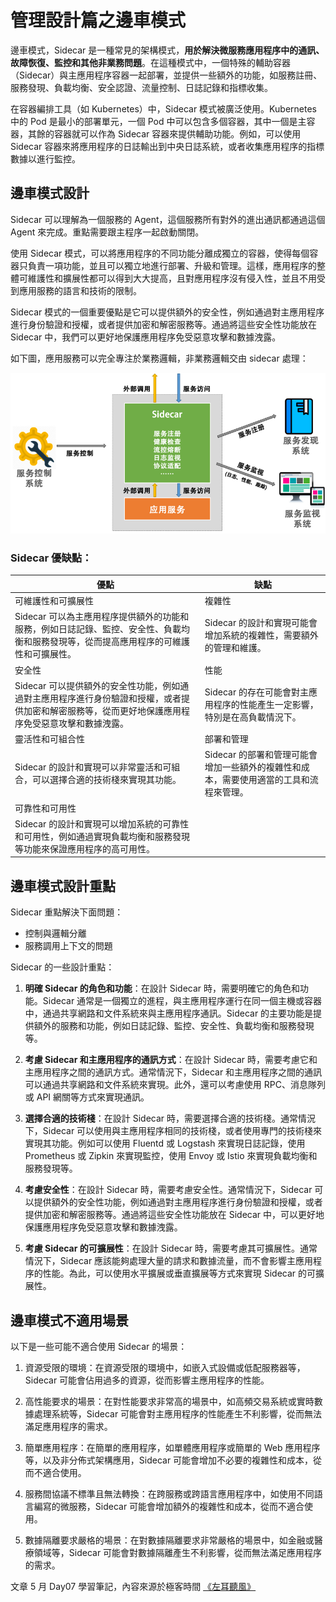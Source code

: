 # 管理設計篇之邊車模式

邊車模式，Sidecar 是一種常見的架構模式，**用於解決微服務應用程序中的通訊、故障恢復、監控和其他非業務問題**。在這種模式中，一個特殊的輔助容器（Sidecar）與主應用程序容器一起部署，並提供一些額外的功能，如服務註冊、服務發現、負載均衡、安全認證、流量控制、日誌記錄和指標收集。

在容器編排工具（如 Kubernetes）中，Sidecar 模式被廣泛使用。Kubernetes 中的 Pod 是最小的部署單元，一個 Pod 中可以包含多個容器，其中一個是主容器，其餘的容器就可以作為 Sidecar 容器來提供輔助功能。例如，可以使用 Sidecar 容器來將應用程序的日誌輸出到中央日誌系統，或者收集應用程序的指標數據以進行監控。

## 邊車模式設計

Sidecar 可以理解為一個服務的 Agent，這個服務所有對外的進出通訊都通過這個 Agent 來完成。重點需要跟主程序一起啟動關閉。

使用 Sidecar 模式，可以將應用程序的不同功能分離成獨立的容器，使得每個容器只負責一項功能，並且可以獨立地進行部署、升級和管理。這樣，應用程序的整體可維護性和擴展性都可以得到大大提高，且對應用程序沒有侵入性，並且不用受到應用服務的語言和技術的限制。

Sidecar 模式的一個重要優點是它可以提供額外的安全性，例如通過對主應用程序進行身份驗證和授權，或者提供加密和解密服務等。通過將這些安全性功能放在 Sidecar 中，我們可以更好地保護應用程序免受惡意攻擊和數據洩露。

如下圖，應用服務可以完全專注於業務邏輯，非業務邏輯交由 sidecar 處理：

![](media/16834552465114/16834557566867.png)

### Sidecar 優缺點：

| 優點 | 缺點 |
| --- | --- |
| 可維護性和可擴展性 | 複雜性 |
| Sidecar 可以為主應用程序提供額外的功能和服務，例如日誌記錄、監控、安全性、負載均衡和服務發現等，從而提高應用程序的可維護性和可擴展性。 | Sidecar 的設計和實現可能會增加系統的複雜性，需要額外的管理和維護。 |
| 安全性 | 性能 |
| Sidecar 可以提供額外的安全性功能，例如通過對主應用程序進行身份驗證和授權，或者提供加密和解密服務等，從而更好地保護應用程序免受惡意攻擊和數據洩露。 | Sidecar 的存在可能會對主應用程序的性能產生一定影響，特別是在高負載情況下。 |
| 靈活性和可組合性 | 部署和管理 |
| Sidecar 的設計和實現可以非常靈活和可組合，可以選擇合適的技術棧來實現其功能。 | Sidecar 的部署和管理可能會增加一些額外的複雜性和成本，需要使用適當的工具和流程來管理。 |
| 可靠性和可用性 |  |
| Sidecar 的設計和實現可以增加系統的可靠性和可用性，例如通過實現負載均衡和服務發現等功能來保證應用程序的高可用性。 |  |

## 邊車模式設計重點

Sidecar 重點解決下面問題：

* 控制與邏輯分離
* 服務調用上下文的問題

Sidecar 的一些設計重點：

1. **明確 Sidecar 的角色和功能**：在設計 Sidecar 時，需要明確它的角色和功能。Sidecar 通常是一個獨立的進程，與主應用程序運行在同一個主機或容器中，通過共享網路和文件系統來與主應用程序通訊。Sidecar 的主要功能是提供額外的服務和功能，例如日誌記錄、監控、安全性、負載均衡和服務發現等。

2. **考慮 Sidecar 和主應用程序的通訊方式**：在設計 Sidecar 時，需要考慮它和主應用程序之間的通訊方式。通常情況下，Sidecar 和主應用程序之間的通訊可以通過共享網路和文件系統來實現。此外，還可以考慮使用 RPC、消息隊列或 API 網關等方式來實現通訊。

3. **選擇合適的技術棧**：在設計 Sidecar 時，需要選擇合適的技術棧。通常情況下，Sidecar 可以使用與主應用程序相同的技術棧，或者使用專門的技術棧來實現其功能。例如可以使用 Fluentd 或 Logstash 來實現日誌記錄，使用 Prometheus 或 Zipkin 來實現監控，使用 Envoy 或 Istio 來實現負載均衡和服務發現等。

4. **考慮安全性**：在設計 Sidecar 時，需要考慮安全性。通常情況下，Sidecar 可以提供額外的安全性功能，例如通過對主應用程序進行身份驗證和授權，或者提供加密和解密服務等。通過將這些安全性功能放在 Sidecar 中，可以更好地保護應用程序免受惡意攻擊和數據洩露。

5. **考慮 Sidecar 的可擴展性**：在設計 Sidecar 時，需要考慮其可擴展性。通常情況下，Sidecar 應該能夠處理大量的請求和數據流量，而不會影響主應用程序的性能。為此，可以使用水平擴展或垂直擴展等方式來實現 Sidecar 的可擴展性。

## 邊車模式不適用場景

以下是一些可能不適合使用 Sidecar 的場景：

1. 資源受限的環境：在資源受限的環境中，如嵌入式設備或低配服務器等，Sidecar 可能會佔用過多的資源，從而影響主應用程序的性能。

2. 高性能要求的場景：在對性能要求非常高的場景中，如高頻交易系統或實時數據處理系統等，Sidecar 可能會對主應用程序的性能產生不利影響，從而無法滿足應用程序的需求。

3. 簡單應用程序：在簡單的應用程序，如單體應用程序或簡單的 Web 應用程序等，以及非分佈式架構應用，Sidecar 可能會增加不必要的複雜性和成本，從而不適合使用。

4. 服務間協議不標準且無法轉換：在跨服務或跨語言應用程序中，如使用不同語言編寫的微服務，Sidecar 可能會增加額外的複雜性和成本，從而不適合使用。

5. 數據隔離要求嚴格的場景：在對數據隔離要求非常嚴格的場景中，如金融或醫療領域等，Sidecar 可能會對數據隔離產生不利影響，從而無法滿足應用程序的需求。


文章 5 月 Day07 學習筆記，內容來源於極客時間 [《左耳聽風》](https://time.geekbang.org/column/article/5909)